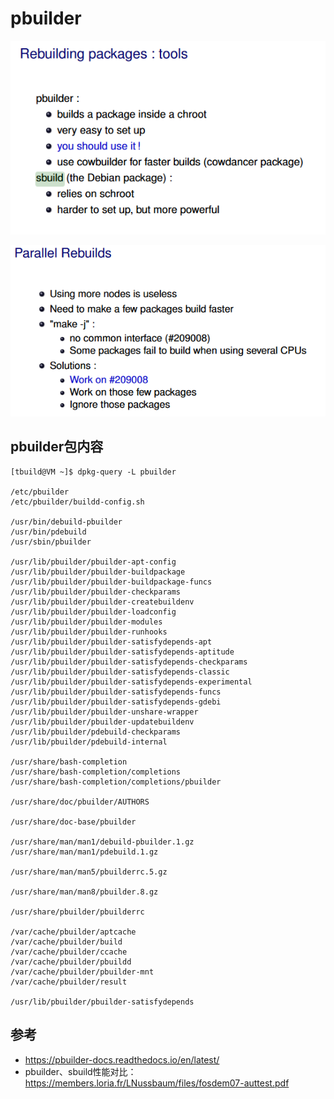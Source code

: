# pbuilder


![20200111_104416_61](image/20200111_104416_61.png)

![20200111_104611_73](image/20200111_104611_73.png)

## pbuilder包内容

```
[tbuild@VM ~]$ dpkg-query -L pbuilder

/etc/pbuilder
/etc/pbuilder/buildd-config.sh

/usr/bin/debuild-pbuilder
/usr/bin/pdebuild
/usr/sbin/pbuilder

/usr/lib/pbuilder/pbuilder-apt-config
/usr/lib/pbuilder/pbuilder-buildpackage
/usr/lib/pbuilder/pbuilder-buildpackage-funcs
/usr/lib/pbuilder/pbuilder-checkparams
/usr/lib/pbuilder/pbuilder-createbuildenv
/usr/lib/pbuilder/pbuilder-loadconfig
/usr/lib/pbuilder/pbuilder-modules
/usr/lib/pbuilder/pbuilder-runhooks
/usr/lib/pbuilder/pbuilder-satisfydepends-apt
/usr/lib/pbuilder/pbuilder-satisfydepends-aptitude
/usr/lib/pbuilder/pbuilder-satisfydepends-checkparams
/usr/lib/pbuilder/pbuilder-satisfydepends-classic
/usr/lib/pbuilder/pbuilder-satisfydepends-experimental
/usr/lib/pbuilder/pbuilder-satisfydepends-funcs
/usr/lib/pbuilder/pbuilder-satisfydepends-gdebi
/usr/lib/pbuilder/pbuilder-unshare-wrapper
/usr/lib/pbuilder/pbuilder-updatebuildenv
/usr/lib/pbuilder/pdebuild-checkparams
/usr/lib/pbuilder/pdebuild-internal

/usr/share/bash-completion
/usr/share/bash-completion/completions
/usr/share/bash-completion/completions/pbuilder

/usr/share/doc/pbuilder/AUTHORS

/usr/share/doc-base/pbuilder

/usr/share/man/man1/debuild-pbuilder.1.gz
/usr/share/man/man1/pdebuild.1.gz

/usr/share/man/man5/pbuilderrc.5.gz

/usr/share/man/man8/pbuilder.8.gz

/usr/share/pbuilder/pbuilderrc

/var/cache/pbuilder/aptcache
/var/cache/pbuilder/build
/var/cache/pbuilder/ccache
/var/cache/pbuilder/pbuildd
/var/cache/pbuilder/pbuilder-mnt
/var/cache/pbuilder/result

/usr/lib/pbuilder/pbuilder-satisfydepends
```

## 参考

* <https://pbuilder-docs.readthedocs.io/en/latest/>
* pbuilder、sbuild性能对比：<https://members.loria.fr/LNussbaum/files/fosdem07-auttest.pdf>
